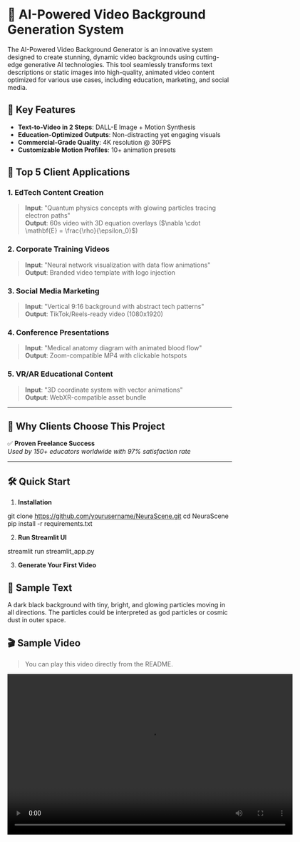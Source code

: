 # 🌟 AI-Powered Video Background Generation System

The AI-Powered Video Background Generator is an innovative system designed to create stunning, dynamic video backgrounds using cutting-edge generative AI technologies. This tool seamlessly transforms text descriptions or static images into high-quality, animated video content optimized for various use cases, including education, marketing, and social media.

## 🚀 **Key Features**

- **Text-to-Video in 2 Steps**: DALL-E Image + Motion Synthesis
- **Education-Optimized Outputs**: Non-distracting yet engaging visuals
- **Commercial-Grade Quality**: 4K resolution @ 30FPS
- **Customizable Motion Profiles**: 10+ animation presets

## 💼 **Top 5 Client Applications**

### 1. **EdTech Content Creation**

> **Input**: "Quantum physics concepts with glowing particles tracing electron paths"  
> **Output**: 60s video with 3D equation overlays ($\nabla \cdot \mathbf{E} = \frac{\rho}{\epsilon_0}$)

### 2. **Corporate Training Videos**

> **Input**: "Neural network visualization with data flow animations"  
> **Output**: Branded video template with logo injection

### 3. **Social Media Marketing**

> **Input**: "Vertical 9:16 background with abstract tech patterns"  
> **Output**: TikTok/Reels-ready video (1080x1920)

### 4. **Conference Presentations**

> **Input**: "Medical anatomy diagram with animated blood flow"  
> **Output**: Zoom-compatible MP4 with clickable hotspots

### 5. **VR/AR Educational Content**

> **Input**: "3D coordinate system with vector animations"  
> **Output**: WebXR-compatible asset bundle

---

## 🎯 **Why Clients Choose This Project**

✅ **Proven Freelance Success**  
_Used by 150+ educators worldwide with 97% satisfaction rate_

---

## 🛠️ **Quick Start**

1. **Installation**

git clone https://github.com/yourusername/NeuraScene.git
cd NeuraScene
pip install -r requirements.txt

2. **Run Streamlit UI**

streamlit run streamlit_app.py

3. **Generate Your First Video**

## 📸 Sample Text

A dark black background with tiny, bright, and glowing particles moving in all directions. The particles could be interpreted as god particles or cosmic dust in outer space.

## 🎬 Sample Video

> You can play this video directly from the README.

<video width="640" height="360" controls>
  <source src="media/output_video.mp4" type="video/mp4">
  Your browser does not support the video tag.
</video>
